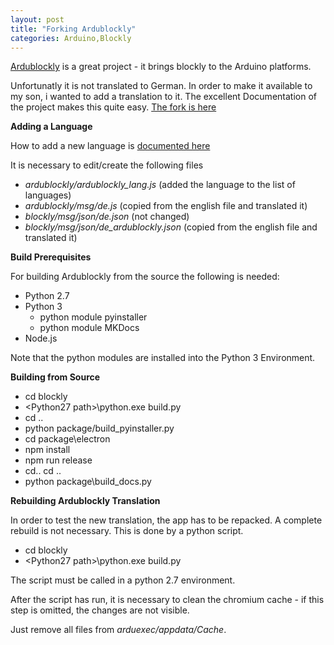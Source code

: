 ```yaml
---
layout: post
title: "Forking Ardublockly"
categories: Arduino,Blockly
---
```


[Ardublockly][1] is a great project - it brings blockly to the Arduino platforms.

Unfortunatly it is not translated to German.  In order to make it available to my son, i wanted to add a translation to it. The excellent Documentation of the project makes this quite easy. [The fork is here][3]


**Adding a Language**

How to add a new language is [documented here][2]


It is necessary to edit/create the following files

    
* *ardublockly/ardublockly_lang.js* (added the language to the list of languages)
* *ardublockly/msg/de.js* (copied from the english file and translated it)
* *blockly/msg/json/de.json* (not changed)
* *blockly/msg/json/de_ardublockly.json* (copied from the english file and translated it)

**Build Prerequisites**

For building Ardublockly from the source the following is needed:
* Python 2.7
* Python 3
  * python module pyinstaller
  * python module MKDocs
* Node.js
  
Note that the python modules are installed into the Python 3 Environment.
 
**Building from Source**

* cd blockly
* \<Python27 path\>\python.exe build.py
* cd ..
* python package/build_pyinstaller.py
* cd package\electron
* npm install
* npm run release
* cd.. cd ..
* python package\build_docs.py

**Rebuilding Ardublockly Translation**

In order to test the new translation, the app has to be repacked. A complete rebuild is not necessary. This is done by a python script.

* cd blockly
* \<Python27 path\>\python.exe build.py

The script must be called in a python 2.7 environment.

After the script has run, it is necessary to clean the chromium cache - if this step is omitted, the changes are not visible.

Just remove all files from *arduexec/appdata/Cache*.


  [1]: https://ardublockly.embeddedlog.com/
  [2]: https://github.com/carlosperate/ardublockly/wiki/Add-New-Language 
  [3]: https://github.com/haarer/ardublockly
